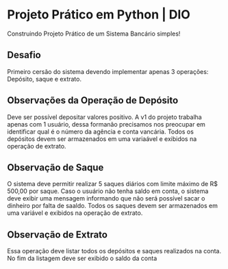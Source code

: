 # Projeto Prático em Python | DIO

Construindo Projeto Prático de um Sistema Bancário simples!

## Desafio 
Primeiro cersão do sistema devendo implementar apenas 3 operações:
Depósito, saque e extrato.

## Observações da Operação de Depósito
Deve ser possível depositar valores positivo. A v1 do projeto trabalha apenas com 1 usuário, dessa formanão precisamos nos preocupar em identificar qual é o número da agência e conta vancária. Todos os depósitos devem ser armazenados em uma variaável e exibidos na operação de extrato.

## Observação de Saque
O sistema deve permitir realizar 5 saques diários com limite máximo de R$ 500,00 por saque. Caso o usuário não tenha saldo em conta, o sistema deve exibir uma mensagem informando que não será possível sacar o dinheiro por falta de saaldo. Todos os saques devem ser armazenados em uma variável e exibidos na operação de extrato.

## Observação de Extrato
Essa operação deve listar todos os depósitos e saques realizados na conta. No fim da listagem deve ser exibido o saldo da conta 




